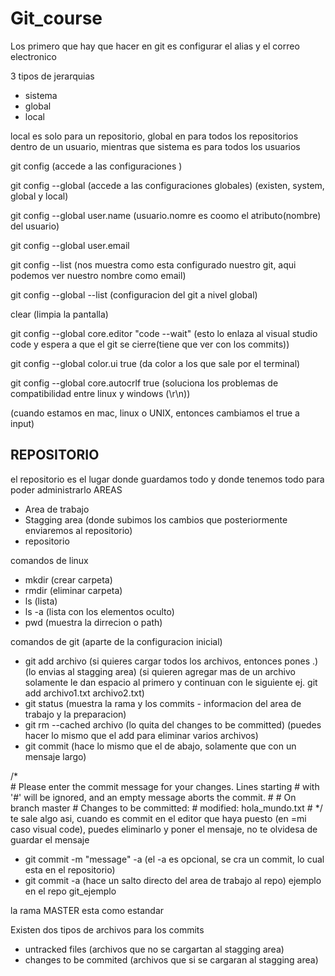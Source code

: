 # Git_course
Los primero que hay que hacer en git es configurar el alias y el correo electronico

3 tipos de jerarquias 
- sistema
- global
- local

local es solo para un repositorio, global en para todos los repositorios dentro de un usuario, mientras que sistema es para todos los usuarios

git config (accede a las configuraciones ) 

git config --global (accede a las configuraciones globales) (existen, system, global y local)

git config --global user.name (usuario.nomre es coomo el atributo(nombre) del usuario)

git config --global user.email 

git config --list (nos muestra como esta configurado nuestro git, aqui podemos ver nuestro nombre como email)

git config --global --list (configuracion del git a nivel global)

clear (limpia la pantalla)

git config --global core.editor "code --wait" (esto lo enlaza al visual studio code y espera a que el git se cierre(tiene que ver con los commits))

git config --global color.ui true (da color a los que sale por el terminal)

git config --global core.autocrlf true (soluciona los problemas de compatibilidad entre linux y windows (\r\n))

(cuando estamos en mac, linux o UNIX, entonces cambiamos el true a input)

## REPOSITORIO
el repositorio es el lugar donde guardamos todo y donde tenemos todo para poder administrarlo 
AREAS
- Area de trabajo
- Stagging area (donde subimos los cambios que posteriormente enviaremos al repositorio)
- repositorio

comandos de linux
- mkdir (crear carpeta)
- rmdir (eliminar carpeta)
- ls (lista)
- ls -a (lista con los elementos oculto)
- pwd (muestra la dirrecion o path)

comandos de git (aparte de la configuracion inicial)
- git add archivo (si quieres cargar todos los archivos, entonces pones .) (lo envias al stagging area) (si quieren agregar mas de un archivo solamente le dan espacio al primero y continuan con le siguiente ej. git add archivo1.txt archivo2.txt)
- git status (muestra la rama y los commits - informacion del area de trabajo y la preparacion)
- git rm --cached archivo (lo quita del changes to be committed) (puedes hacer lo mismo que el add para eliminar varios archivos)
- git commit (hace lo mismo que el de abajo, solamente que con un mensaje largo)
    
/*  
    # Please enter the commit message for your changes. Lines starting
    # with '#' will be ignored, and an empty message aborts the commit.
    #
    # On branch master
    # Changes to be committed:
    #	modified:   hola_mundo.txt
    #
*/
te sale algo asi, cuando es commit en el editor que haya puesto (en =mi caso visual code), puedes eliminarlo y poner el mensaje, no te olvidesa de guardar el mensaje

- git commit -m "message" -a (el -a es opcional, se cra un commit, lo cual esta en el repositorio)
- git commit -a (hace un salto directo del area de trabajo al repo)
ejemplo en el repo git_ejemplo

la rama MASTER esta como estandar

Existen dos tipos de archivos para los commits
- untracked files (archivos que no se cargartan al stagging area)
- changes to be commited (archivos que si se cargaran al stagging area)
